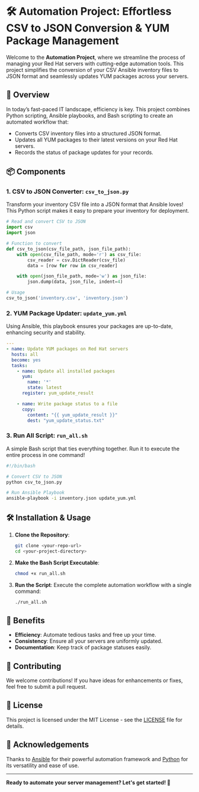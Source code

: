 
# 🛠️ Automation Project: Effortless CSV to JSON Conversion & YUM Package Management

Welcome to the **Automation Project**, where we streamline the process of managing your Red Hat servers with cutting-edge automation tools. This project simplifies the conversion of your CSV Ansible inventory files to JSON format and seamlessly updates YUM packages across your servers. 

## 🚀 Overview
In today’s fast-paced IT landscape, efficiency is key. This project combines Python scripting, Ansible playbooks, and Bash scripting to create an automated workflow that:
- Converts CSV inventory files into a structured JSON format.
- Updates all YUM packages to their latest versions on your Red Hat servers.
- Records the status of package updates for your records.

## 📦 Components

### 1. **CSV to JSON Converter**: `csv_to_json.py`
Transform your inventory CSV file into a JSON format that Ansible loves! This Python script makes it easy to prepare your inventory for deployment.

```python
# Read and convert CSV to JSON
import csv
import json

# Function to convert
def csv_to_json(csv_file_path, json_file_path):
    with open(csv_file_path, mode='r') as csv_file:
        csv_reader = csv.DictReader(csv_file)
        data = [row for row in csv_reader]

    with open(json_file_path, mode='w') as json_file:
        json.dump(data, json_file, indent=4)

# Usage
csv_to_json('inventory.csv', 'inventory.json')
```

### 2. **YUM Package Updater**: `update_yum.yml`
Using Ansible, this playbook ensures your packages are up-to-date, enhancing security and stability.

```yaml
---
- name: Update YUM packages on Red Hat servers
  hosts: all
  become: yes
  tasks:
    - name: Update all installed packages
      yum:
        name: '*'
        state: latest
      register: yum_update_result

    - name: Write package status to a file
      copy:
        content: "{{ yum_update_result }}"
        dest: "yum_update_status.txt"
```

### 3. **Run All Script**: `run_all.sh`
A simple Bash script that ties everything together. Run it to execute the entire process in one command!

```bash
#!/bin/bash

# Convert CSV to JSON
python csv_to_json.py

# Run Ansible Playbook
ansible-playbook -i inventory.json update_yum.yml
```

## 🛠️ Installation & Usage

1. **Clone the Repository**:
   ```bash
   git clone <your-repo-url>
   cd <your-project-directory>
   ```

2. **Make the Bash Script Executable**:
   ```bash
   chmod +x run_all.sh
   ```

3. **Run the Script**:
   Execute the complete automation workflow with a single command:
   ```bash
   ./run_all.sh
   ```

## 🌟 Benefits
- **Efficiency**: Automate tedious tasks and free up your time.
- **Consistency**: Ensure all your servers are uniformly updated.
- **Documentation**: Keep track of package statuses easily.

## 🤝 Contributing
We welcome contributions! If you have ideas for enhancements or fixes, feel free to submit a pull request.

## 📄 License
This project is licensed under the MIT License - see the [LICENSE](LICENSE) file for details.

## 🙌 Acknowledgements
Thanks to [Ansible](https://www.ansible.com/) for their powerful automation framework and [Python](https://www.python.org/) for its versatility and ease of use.

---

**Ready to automate your server management? Let's get started! 🚀**
